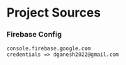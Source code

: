 # Project Sources

### Firebase Config
    console.firebase.google.com
    credentials => dganesh2022@gmail.com